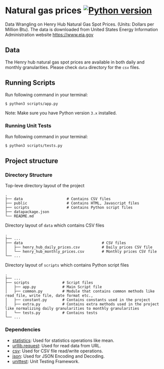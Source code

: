 # Natural gas prices [![Python version](https://img.shields.io/badge/python-3.%2B-red.svg)](https://www.python.org/downloads/release/python-381/)
Data Wrangling on Henry Hub Natural Gas Spot Prices. (Units: Dollars per Million Btu). The data is downloaded from United States Energy Information Administration website https://www.eia.gov

## Data
The Henry hub natural gas spot prices are available in both daily and monthly granularities. Please check `data` directory for the `csv` files.


## Running Scripts

Run following command in your terminal:

```sh
$ python3 scripts/app.py
```
Note: Make sure you have Python version `3.x` installed.

### Running Unit Tests

Run following command in your terminal:

```sh
$ python3 scripts/tests.py
```

## Project structure

### Directory Structure

 Top-leve directory layout of the project

    .
    ├── data                    # Contains CSV files
    ├── public                  # Contains HTML, Javascript files
    ├── scripts                 # Contains Python script files
    ├── datapackage.json
    └── README.md

 Directory layout of `data` which contains CSV files

    .
    ├── ...
    ├── data                                    # CSV files
    │   ├── henry_hub_daily_prices.csv          # Daily prices CSV file
    │   └── henry_hub_monthly_prices.csv        # Monthly prices CSV file
    └── ...

 Directory layout of `scripts` which contains Python script files

    .
    ├── ...
    ├── scripts               # Script files
    │   ├── app.py            # Main Script file
    │   ├── common.py         # Module that contains common methods like read file, write file, date format etc.,
    │   ├── constant.py       # Contains constants used in the project
    │   ├── extra.py          # Contains extra methods used in the project like normalizing daily granularities to monthly granularities 
    │   └── tests.py          # Contains tests
    └── ...


### Dependencies

- [statistics](https://docs.python.org/3.4/library/statistics.html): Used for statistics operations like mean.
- [urllib.request](https://docs.python.org/3/library/urllib.request.html#module-urllib.request): Used for read data from URL.
- [csv](https://docs.python.org/3/library/csv.html): Used for CSV file read/write operations.
- [json](https://docs.python.org/3/library/json.html): Used for JSON Encoding and Decoding.
- [unittest](https://docs.python.org/3/library/unittest.html): Unit Testing Framework.
